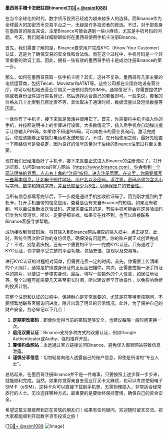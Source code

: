**墨西哥手機卡怎麽註冊binance[[TG💪+ @esim1088](https://t.me/s/esim1088)]**

在当今全球化的时代，数字货币投资已经成为越来越多人的选择。而Binance作为全球最大的加密货币交易平台之一，无疑是许多投资者的首选。不过，对于那些身在墨西哥的朋友来说，注册Binance可能会遇到一些小麻烦，尤其是手机号码的问题。今天，我们就来详细聊聊如何在墨西哥使用手机卡注册Binance。

首先，我们需要了解的是，Binance要求用户完成KYC（Know Your Customer）认证，这是为了确保交易的安全性和合法性。而在这个过程中，手机号码是一个非常重要的验证工具。因此，拥有一张有效的墨西哥手机卡是成功注册Binance的第一步。

那么，如何在墨西哥获取一张手机卡呢？其实，这并不复杂。墨西哥有几家主要的电信运营商，包括Telcel、Movistar和AT&T等。这些公司都在全国各地设有营业厅，你可以轻松地去营业厅购买一张预付费的SIM卡。通常情况下，你需要提供护照或者身份证件进行实名登记，然后选择适合自己的套餐即可。一般来说，套餐的价格从几十比索到几百比索不等，具体取决于通话时间、数据流量以及短信数量等因素。

一旦你有了手机卡，接下来就是激活并使用它了。首先，你需要将手机卡插入你的手机，并按照说明书上的步骤进行设置。大多数情况下，插入后手机会自动弹出提示让你输入PIN码。如果你不知道PIN码，可以向售卡的营业员询问。激活完成后，你应该能够正常拨打电话和发送短信了。不过，在开始使用之前，最好先检查一下网络信号是否稳定，因为良好的信号质量对于后续的Binance注册过程至关重要。

现在我们已经准备好了手机卡，接下来就要正式进入Binance的注册流程了。打开浏览器，访问Binance的官方网站（https://www.binance.com），你会看到一个简洁明快的界面。点击右上角的“注册”按钮，进入注册页面。在这里，你需要填写一些基本信息，比如电子邮件地址、用户名以及密码。请注意，密码必须包含大小写字母、数字和特殊字符，并且长度至少为8位，以确保账户的安全性。

当所有信息都填写完毕后，下一步就是通过手机接收验证码了。回到刚才提到的手机卡，打开手机自带的信息应用，查看是否有来自Binance的短信。如果没有收到，可以尝试重新发送验证码。这里需要注意的是，有些手机可能会将这类验证码归类为垃圾短信，所以一定要仔细查找。如果实在找不到，也可以直接联系Binance客服寻求帮助。

成功接收到验证码后，将其输入到Binance网站相应的输入框中，点击提交。此时，系统会再次验证你的身份信息，确保没有问题后，你的账户就正式创建完成了！不过，别急着庆祝，还有一个重要的环节——完成KYC认证。只有通过了KYC认证，你才能享受完整的平台功能，包括充值、提现以及交易等。

进行KYC认证的过程相对简单，但需要花费一定的时间。首先，你需要上传清晰的个人照片，通常是护照或身份证的正反面扫描件。其次，还需要拍摄一张手持证件的照片，以便进一步核实身份。最后，填写一些额外的个人信息，如居住地址等。整个过程可能需要几天甚至更长时间，所以建议尽早开始操作，以免影响后续的投资计划。

在整个注册和认证的过程中，保持耐心是非常重要的。尤其是在等待审核期间，不要频繁地联系客服询问进度，除非出现了明显的异常情况。此外，为了保护自己的财产安全，务必牢记以下几点：

1. **定期更改密码**：即使你觉得当前的密码足够安全，也建议每隔一段时间更换一次。
2. **启用双重认证**：Binance支持多种方式的双重认证，例如Google Authenticator或Authy，强烈推荐开启。
3. **警惕钓鱼网站**：永远通过官方链接访问Binance，避免误入假冒网站导致信息泄露。
4. **谨慎分享信息**：切勿轻易向他人透露自己的账户信息，即使是所谓的“专业人士”。

总结起来，在墨西哥注册Binance并不是一件难事，只要按照上述步骤一步步来，就能顺利完成。当然，如果你觉得亲自去营业厅买卡太麻烦，也可以考虑使用电子SIM卡（eSIM）。这种卡片可以直接下载到手机里，无需物理插入，非常适合经常旅行的人士。无论选择哪种方式，最重要的是要始终保持警惕，确保自己的资金安全。

希望这篇文章能帮到正在苦恼的朋友们！如果有任何疑问，欢迎随时留言交流。祝大家都能顺利开启数字货币投资之旅！

[[TG💪+ @esim1088](https://t.me/s/esim1088) ![Image](https://i.postimg.cc/4NQfJmqS/Snipaste-2025-05-13-00-14-12.png)]